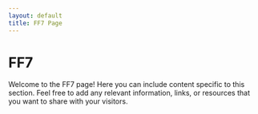 ```yaml
---
layout: default
title: FF7 Page
---
```


# FF7

Welcome to the FF7 page! Here you can include content specific to this section. Feel free to add any relevant information, links, or resources that you want to share with your visitors.